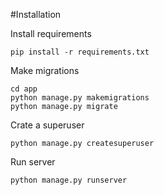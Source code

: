 #Installation

Install requirements

```commandline
pip install -r requirements.txt
```

Make migrations

```commandline
cd app
python manage.py makemigrations
python manage.py migrate
```

Crate a superuser
```commandline
python manage.py createsuperuser
```

Run server

```commandline
python manage.py runserver
```
